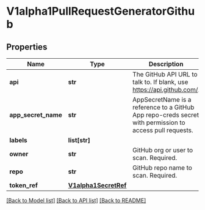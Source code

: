 # V1alpha1PullRequestGeneratorGithub

## Properties
Name | Type | Description | Notes
------------ | ------------- | ------------- | -------------
**api** | **str** | The GitHub API URL to talk to. If blank, use https://api.github.com/. | [optional] 
**app_secret_name** | **str** | AppSecretName is a reference to a GitHub App repo-creds secret with permission to access pull requests. | [optional] 
**labels** | **list[str]** |  | [optional] 
**owner** | **str** | GitHub org or user to scan. Required. | [optional] 
**repo** | **str** | GitHub repo name to scan. Required. | [optional] 
**token_ref** | [**V1alpha1SecretRef**](V1alpha1SecretRef.md) |  | [optional] 

[[Back to Model list]](../README.md#documentation-for-models) [[Back to API list]](../README.md#documentation-for-api-endpoints) [[Back to README]](../README.md)

